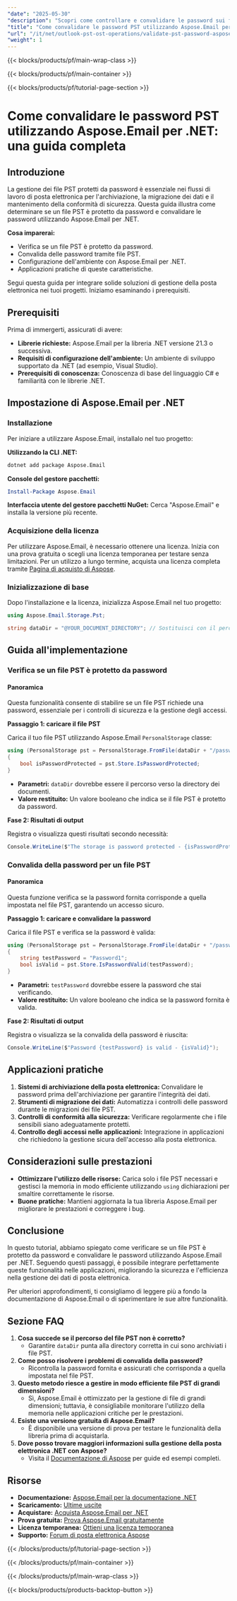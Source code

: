```yaml
---
"date": "2025-05-30"
"description": "Scopri come controllare e convalidare le password sui file PST protetti da password utilizzando Aspose.Email per .NET, garantendo una gestione sicura della posta elettronica."
"title": "Come convalidare le password PST utilizzando Aspose.Email per .NET&#58; una guida completa"
"url": "/it/net/outlook-pst-ost-operations/validate-pst-password-aspose-email-net/"
"weight": 1
---
```


{{< blocks/products/pf/main-wrap-class >}}

{{< blocks/products/pf/main-container >}}

{{< blocks/products/pf/tutorial-page-section >}}
# Come convalidare le password PST utilizzando Aspose.Email per .NET: una guida completa

## Introduzione

La gestione dei file PST protetti da password è essenziale nei flussi di lavoro di posta elettronica per l'archiviazione, la migrazione dei dati e il mantenimento della conformità di sicurezza. Questa guida illustra come determinare se un file PST è protetto da password e convalidare le password utilizzando Aspose.Email per .NET.

**Cosa imparerai:**
- Verifica se un file PST è protetto da password.
- Convalida delle password tramite file PST.
- Configurazione dell'ambiente con Aspose.Email per .NET.
- Applicazioni pratiche di queste caratteristiche.

Segui questa guida per integrare solide soluzioni di gestione della posta elettronica nei tuoi progetti. Iniziamo esaminando i prerequisiti.

## Prerequisiti

Prima di immergerti, assicurati di avere:

- **Librerie richieste:** Aspose.Email per la libreria .NET versione 21.3 o successiva.
- **Requisiti di configurazione dell'ambiente:** Un ambiente di sviluppo supportato da .NET (ad esempio, Visual Studio).
- **Prerequisiti di conoscenza:** Conoscenza di base del linguaggio C# e familiarità con le librerie .NET.

## Impostazione di Aspose.Email per .NET

### Installazione

Per iniziare a utilizzare Aspose.Email, installalo nel tuo progetto:

**Utilizzando la CLI .NET:**
```bash
dotnet add package Aspose.Email
```

**Console del gestore pacchetti:**
```powershell
Install-Package Aspose.Email
```

**Interfaccia utente del gestore pacchetti NuGet:**
Cerca "Aspose.Email" e installa la versione più recente.

### Acquisizione della licenza

Per utilizzare Aspose.Email, è necessario ottenere una licenza. Inizia con una prova gratuita o scegli una licenza temporanea per testare senza limitazioni. Per un utilizzo a lungo termine, acquista una licenza completa tramite [Pagina di acquisto di Aspose](https://purchase.aspose.com/buy).

### Inizializzazione di base

Dopo l'installazione e la licenza, inizializza Aspose.Email nel tuo progetto:

```csharp
using Aspose.Email.Storage.Pst;

string dataDir = "@YOUR_DOCUMENT_DIRECTORY"; // Sostituisci con il percorso della directory del tuo file PST
```

## Guida all'implementazione

### Verifica se un file PST è protetto da password

#### Panoramica
Questa funzionalità consente di stabilire se un file PST richiede una password, essenziale per i controlli di sicurezza e la gestione degli accessi.

**Passaggio 1: caricare il file PST**

Carica il tuo file PST utilizzando Aspose.Email `PersonalStorage` classe:

```csharp
using (PersonalStorage pst = PersonalStorage.FromFile(dataDir + "/passwordprotectedPST.pst"))
{
    bool isPasswordProtected = pst.Store.IsPasswordProtected;
}
```
- **Parametri:** `dataDir` dovrebbe essere il percorso verso la directory dei documenti.
- **Valore restituito:** Un valore booleano che indica se il file PST è protetto da password.

**Fase 2: Risultati di output**

Registra o visualizza questi risultati secondo necessità:

```csharp
Console.WriteLine($"The storage is password protected - {isPasswordProtected}");
```

### Convalida della password per un file PST

#### Panoramica
Questa funzione verifica se la password fornita corrisponde a quella impostata nel file PST, garantendo un accesso sicuro.

**Passaggio 1: caricare e convalidare la password**

Carica il file PST e verifica se la password è valida:

```csharp
using (PersonalStorage pst = PersonalStorage.FromFile(dataDir + "/passwordprotectedPST.pst"))
{
    string testPassword = "Password1";
    bool isValid = pst.Store.IsPasswordValid(testPassword);
}
```
- **Parametri:** `testPassword` dovrebbe essere la password che stai verificando.
- **Valore restituito:** Un valore booleano che indica se la password fornita è valida.

**Fase 2: Risultati di output**

Registra o visualizza se la convalida della password è riuscita:

```csharp
Console.WriteLine($"Password {testPassword} is valid - {isValid}");
```

## Applicazioni pratiche

1. **Sistemi di archiviazione della posta elettronica:** Convalidare le password prima dell'archiviazione per garantire l'integrità dei dati.
2. **Strumenti di migrazione dei dati:** Automatizza i controlli delle password durante le migrazioni dei file PST.
3. **Controlli di conformità alla sicurezza:** Verificare regolarmente che i file sensibili siano adeguatamente protetti.
4. **Controllo degli accessi nelle applicazioni:** Integrazione in applicazioni che richiedono la gestione sicura dell'accesso alla posta elettronica.

## Considerazioni sulle prestazioni

- **Ottimizzare l'utilizzo delle risorse:** Carica solo i file PST necessari e gestisci la memoria in modo efficiente utilizzando `using` dichiarazioni per smaltire correttamente le risorse.
- **Buone pratiche:** Mantieni aggiornata la tua libreria Aspose.Email per migliorare le prestazioni e correggere i bug.

## Conclusione

In questo tutorial, abbiamo spiegato come verificare se un file PST è protetto da password e convalidare le password utilizzando Aspose.Email per .NET. Seguendo questi passaggi, è possibile integrare perfettamente queste funzionalità nelle applicazioni, migliorando la sicurezza e l'efficienza nella gestione dei dati di posta elettronica.

Per ulteriori approfondimenti, ti consigliamo di leggere più a fondo la documentazione di Aspose.Email o di sperimentare le sue altre funzionalità.

## Sezione FAQ

1. **Cosa succede se il percorso del file PST non è corretto?**
   - Garantire `dataDir` punta alla directory corretta in cui sono archiviati i file PST.
2. **Come posso risolvere i problemi di convalida della password?**
   - Ricontrolla la password fornita e assicurati che corrisponda a quella impostata nel file PST.
3. **Questo metodo riesce a gestire in modo efficiente file PST di grandi dimensioni?**
   - Sì, Aspose.Email è ottimizzato per la gestione di file di grandi dimensioni; tuttavia, è consigliabile monitorare l'utilizzo della memoria nelle applicazioni critiche per le prestazioni.
4. **Esiste una versione gratuita di Aspose.Email?**
   - È disponibile una versione di prova per testare le funzionalità della libreria prima di acquistarla.
5. **Dove posso trovare maggiori informazioni sulla gestione della posta elettronica .NET con Aspose?**
   - Visita il [Documentazione di Aspose](https://reference.aspose.com/email/net/) per guide ed esempi completi.

## Risorse

- **Documentazione:** [Aspose.Email per la documentazione .NET](https://reference.aspose.com/email/net/)
- **Scaricamento:** [Ultime uscite](https://releases.aspose.com/email/net/)
- **Acquistare:** [Acquista Aspose.Email per .NET](https://purchase.aspose.com/buy)
- **Prova gratuita:** [Prova Aspose.Email gratuitamente](https://releases.aspose.com/email/net/)
- **Licenza temporanea:** [Ottieni una licenza temporanea](https://purchase.aspose.com/temporary-license/)
- **Supporto:** [Forum di posta elettronica Aspose](https://forum.aspose.com/c/email/10)

{{< /blocks/products/pf/tutorial-page-section >}}

{{< /blocks/products/pf/main-container >}}

{{< /blocks/products/pf/main-wrap-class >}}

{{< blocks/products/products-backtop-button >}}